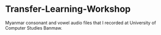 # Transfer-Learning-Workshop
Myanmar consonant and vowel audio files that I recorded at University of Computer Studies Banmaw.
